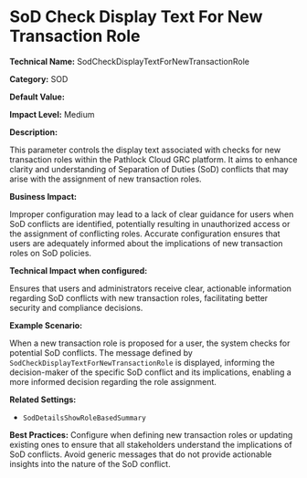 # SoD Check Display Text For New Transaction Role

**Technical Name:** SodCheckDisplayTextForNewTransactionRole

**Category:** SOD

**Default Value:**

**Impact Level:** Medium

**Description:**

This parameter controls the display text associated with checks for new transaction roles within the Pathlock Cloud GRC platform. It aims to enhance clarity and understanding of Separation of Duties (SoD) conflicts that may arise with the assignment of new transaction roles.

**Business Impact:**

Improper configuration may lead to a lack of clear guidance for users when SoD conflicts are identified, potentially resulting in unauthorized access or the assignment of conflicting roles. Accurate configuration ensures that users are adequately informed about the implications of new transaction roles on SoD policies.

**Technical Impact when configured:**

Ensures that users and administrators receive clear, actionable information regarding SoD conflicts with new transaction roles, facilitating better security and compliance decisions.

**Example Scenario:**

When a new transaction role is proposed for a user, the system checks for potential SoD conflicts. The message defined by `SodCheckDisplayTextForNewTransactionRole` is displayed, informing the decision-maker of the specific SoD conflict and its implications, enabling a more informed decision regarding the role assignment.

**Related Settings:**

- `SodDetailsShowRoleBasedSummary`

**Best Practices:** Configure when defining new transaction roles or updating existing ones to ensure that all stakeholders understand the implications of SoD conflicts. Avoid generic messages that do not provide actionable insights into the nature of the SoD conflict.
